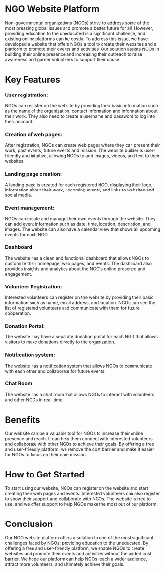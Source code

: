 # NGO Website Platform
Non-governmental organizations (NGOs) strive to address some of the most pressing global issues and promote a better future for all. However, providing education to the uneducated is a significant challenge, and existing online platforms can be costly. To address this issue, we have developed a website that offers NGOs a tool to create their websites and a platform to promote their events and activities. Our solution assists NGOs in building their online presence and increasing their outreach to raise awareness and garner volunteers to support their cause.

# Key Features
### User registration:
NGOs can register on the website by providing their basic information such as the name of the organization, contact information and information about their work. They also need to create a username and password to log into their account.
### Creation of web pages: 
After registration, NGOs can create web pages where they can present their work, past events, future events and mission. The website builder is user-friendly and intuitive, allowing NGOs to add images, videos, and text to their websites.
### Landing page creation: 
A landing page is created for each registered NGO, displaying their logo, information about their work, upcoming events, and links to websites and social media.
### Event management: 
NGOs can create and manage their own events through the website. They can add event information such as date, time, location, description, and images. The website can also have a calendar view that shows all upcoming events for each NGO.
### Dashboard: 
The website has a clean and functional dashboard that allows NGOs to customize their homepage, web pages, and events. The dashboard also provides insights and analytics about the NGO's online presence and engagement.
### Volunteer Registration: 
Interested volunteers can register on the website by providing their basic information such as name, email address, and location. NGOs can see the list of registered volunteers and communicate with them for future cooperation.
### Donation Portal: 
The website may have a separate donation portal for each NGO that allows visitors to make donations directly to the organization.
### Notification system: 
The website has a notification system that allows NGOs to communicate with each other and collaborate for future events.
### Chat Room: 
The website has a chat room that allows NGOs to interact with volunteers and other NGOs in real-time.
# Benefits
Our website can be a valuable tool for NGOs to increase their online presence and reach. It can help them connect with interested volunteers and collaborate with other NGOs to achieve their goals. By offering a free and user-friendly platform, we remove the cost barrier and make it easier for NGOs to focus on their core mission.

# How to Get Started
To start using our website, NGOs can register on the website and start creating their web pages and events. Interested volunteers can also register to show their support and collaborate with NGOs. The website is free to use, and we offer support to help NGOs make the most out of our platform.

# Conclusion
Our NGO website platform offers a solution to one of the most significant challenges faced by NGOs: providing education to the uneducated. By offering a free and user-friendly platform, we enable NGOs to create websites and promote their events and activities without the added cost barrier. We hope our platform can help NGOs reach a wider audience, attract more volunteers, and ultimately achieve their goals.

